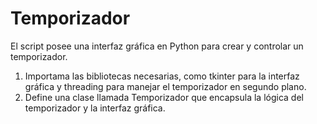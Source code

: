 # Temporizador

El script posee una interfaz gráfica en Python para crear y controlar un temporizador. 

1. Importama las bibliotecas necesarias, como tkinter para la interfaz gráfica y threading para manejar el temporizador en segundo plano.
2. Define una clase llamada Temporizador que encapsula la lógica del temporizador y la interfaz gráfica.

